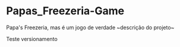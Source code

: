 # Papas_Freezeria-Game
Papa's Freezeria, mas é um jogo de verdade
~descrição do projeto~

Teste versionamento
